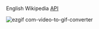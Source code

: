 English Wikipedia [API](https://www.mediawiki.org/wiki/API:Main_page)

![ezgif com-video-to-gif-converter](https://github.com/ratamahataV1/wikipedia_search/assets/11263014/4d7db9a5-fe42-4e08-924b-b51ae04933f4)
